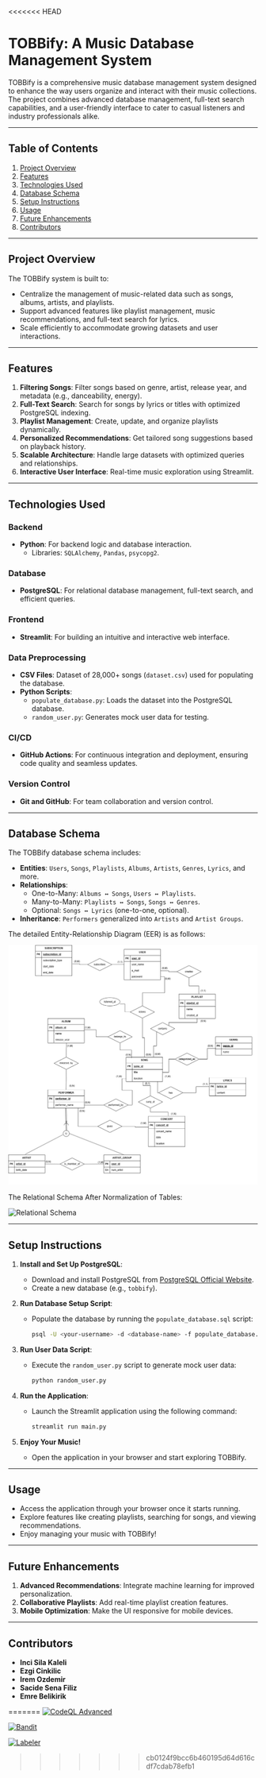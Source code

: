 <<<<<<< HEAD
# TOBBify: A Music Database Management System

TOBBify is a comprehensive music database management system designed to enhance the way users organize and interact with their music collections. The project combines advanced database management, full-text search capabilities, and a user-friendly interface to cater to casual listeners and industry professionals alike.

---

## Table of Contents
1. [Project Overview](#project-overview)
2. [Features](#features)
3. [Technologies Used](#technologies-used)
4. [Database Schema](#database-schema)
5. [Setup Instructions](#setup-instructions)
6. [Usage](#usage)
7. [Future Enhancements](#future-enhancements)
8. [Contributors](#contributors)

---

## Project Overview

The TOBBify system is built to:
- Centralize the management of music-related data such as songs, albums, artists, and playlists.
- Support advanced features like playlist management, music recommendations, and full-text search for lyrics.
- Scale efficiently to accommodate growing datasets and user interactions.

---

## Features

1. **Filtering Songs**: Filter songs based on genre, artist, release year, and metadata (e.g., danceability, energy).
2. **Full-Text Search**: Search for songs by lyrics or titles with optimized PostgreSQL indexing.
3. **Playlist Management**: Create, update, and organize playlists dynamically.
4. **Personalized Recommendations**: Get tailored song suggestions based on playback history.
5. **Scalable Architecture**: Handle large datasets with optimized queries and relationships.
6. **Interactive User Interface**: Real-time music exploration using Streamlit.

---

## Technologies Used

### **Backend**
- **Python**: For backend logic and database interaction.
  - Libraries: `SQLAlchemy`, `Pandas`, `psycopg2`.

### **Database**
- **PostgreSQL**: For relational database management, full-text search, and efficient queries.

### **Frontend**
- **Streamlit**: For building an intuitive and interactive web interface.

### **Data Preprocessing**
- **CSV Files**: Dataset of 28,000+ songs (`dataset.csv`) used for populating the database.
- **Python Scripts**:
  - `populate_database.py`: Loads the dataset into the PostgreSQL database.
  - `random_user.py`: Generates mock user data for testing.

### **CI/CD**
- **GitHub Actions**: For continuous integration and deployment, ensuring code quality and seamless updates.

### **Version Control**
- **Git and GitHub**: For team collaboration and version control.

---

## Database Schema

The TOBBify database schema includes:
- **Entities**: `Users`, `Songs`, `Playlists`, `Albums`, `Artists`, `Genres`, `Lyrics`, and more.
- **Relationships**:
  - One-to-Many: `Albums ↔ Songs`, `Users ↔ Playlists`.
  - Many-to-Many: `Playlists ↔ Songs`, `Songs ↔ Genres`.
  - Optional: `Songs ↔ Lyrics` (one-to-one, optional).
- **Inheritance**: `Performers` generalized into `Artists` and `Artist Groups`.

The detailed Entity-Relationship Diagram (EER) is as follows:

![EER Diagram](diagrams/EER.png)

The Relational Schema After Normalization of Tables:

![Relational Schema](diagrams/schema.png)

---

## Setup Instructions

1. **Install and Set Up PostgreSQL**:
   - Download and install PostgreSQL from [PostgreSQL Official Website](https://www.postgresql.org/).
   - Create a new database (e.g., `tobbify`).

2. **Run Database Setup Script**:
   - Populate the database by running the `populate_database.sql` script:
     ```bash
     psql -U <your-username> -d <database-name> -f populate_database.sql
     ```

3. **Run User Data Script**:
   - Execute the `random_user.py` script to generate mock user data:
     ```bash
     python random_user.py
     ```

4. **Run the Application**:
   - Launch the Streamlit application using the following command:
     ```bash
     streamlit run main.py
     ```

5. **Enjoy Your Music!**
   - Open the application in your browser and start exploring TOBBify.

---

## Usage

- Access the application through your browser once it starts running.
- Explore features like creating playlists, searching for songs, and viewing recommendations.
- Enjoy managing your music with TOBBify!

---

## Future Enhancements

1. **Advanced Recommendations**: Integrate machine learning for improved personalization.
2. **Collaborative Playlists**: Add real-time playlist creation features.
3. **Mobile Optimization**: Make the UI responsive for mobile devices.

---

## Contributors

- **Inci Sila Kaleli**
- **Ezgi Cinkilic**
- **Irem Ozdemir**
- **Sacide Sena Filiz**
- **Emre Belikirik**

=======
[![CodeQL Advanced](https://github.com/tobbify-team/tobbify/actions/workflows/codeql.yml/badge.svg)](https://github.com/tobbify-team/tobbify/actions/workflows/codeql.yml)

[![Bandit](https://github.com/iremozdemr/tobbify/actions/workflows/bandit.yml/badge.svg)](https://github.com/iremozdemr/tobbify/actions/workflows/bandit.yml)

[![Labeler](https://github.com/tobbify-team/tobbify/actions/workflows/label.yml/badge.svg)](https://github.com/tobbify-team/tobbify/actions/workflows/label.yml)
>>>>>>> cb0124f9bcc6b460195d64d616cdf7cdab78efb1
